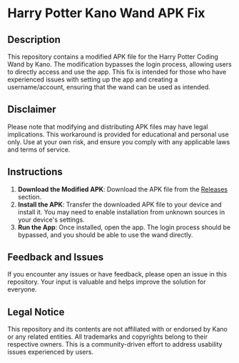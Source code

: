 # Harry Potter Kano Wand APK Fix

## Description

This repository contains a modified APK file for the Harry Potter Coding Wand by Kano. The modification bypasses the login process, allowing users to directly access and use the app. This fix is intended for those who have experienced issues with setting up the app and creating a username/account, ensuring that the wand can be used as intended.

## Disclaimer

Please note that modifying and distributing APK files may have legal implications. This workaround is provided for educational and personal use only. Use at your own risk, and ensure you comply with any applicable laws and terms of service.

## Instructions

1. **Download the Modified APK**: Download the APK file from the [Releases](https://github.com/yourusername/HarryPotterKanoWandAPKFix/releases) section.
2. **Install the APK**: Transfer the downloaded APK file to your device and install it. You may need to enable installation from unknown sources in your device's settings.
3. **Run the App**: Once installed, open the app. The login process should be bypassed, and you should be able to use the wand directly.

## Feedback and Issues

If you encounter any issues or have feedback, please open an issue in this repository. Your input is valuable and helps improve the solution for everyone.

## Legal Notice

This repository and its contents are not affiliated with or endorsed by Kano or any related entities. All trademarks and copyrights belong to their respective owners. This is a community-driven effort to address usability issues experienced by users.
